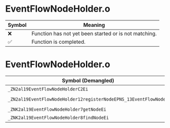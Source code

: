 # EventFlowNodeHolder.o
| Symbol | Meaning 
| ------------- | ------------- 
| :x: | Function has not yet been started or is not matching. 
| :white_check_mark: | Function is completed. 


# EventFlowNodeHolder.o
| Symbol (Demangled) | Symbol (Mangled) | Decompiled? |
| ------------- |  ------------- | ------------- |
| `_ZN2al19EventFlowNodeHolderC2Ei` | `al::EventFlowNodeHolder::EventFlowNodeHolder(int)` | :white_check_mark: |
| `_ZN2al19EventFlowNodeHolder12registerNodeEPNS_13EventFlowNodeE` | `al::EventFlowNodeHolder::registerNode(al::EventFlowNode *)` | :white_check_mark: |
| `_ZNK2al19EventFlowNodeHolder7getNodeEi` | `al::EventFlowNodeHolder::getNode(int)const` | :white_check_mark: |
| `_ZNK2al19EventFlowNodeHolder8findNodeEi` | `al::EventFlowNodeHolder::findNode(int)const` | :white_check_mark: |
